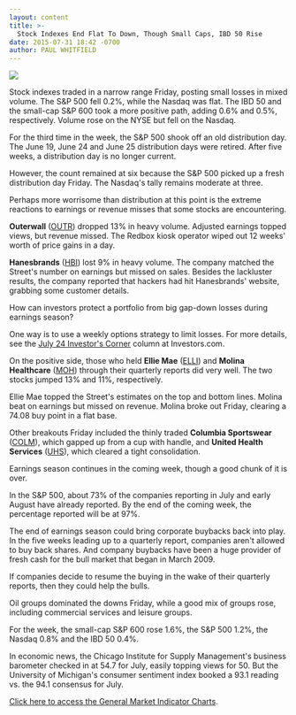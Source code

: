```yaml
---
layout: content
title: >-
  Stock Indexes End Flat To Down, Though Small Caps, IBD 50 Rise
date: 2015-07-31 18:42 -0700
author: PAUL WHITFIELD
---
```






![](https://www.investors.com/wp-content/uploads/ibd-migrated-images/MPv_150803_635739539476918349.png)










Stock indexes traded in a narrow range Friday, posting small losses in mixed volume. The S&P 500 fell 0.2%, while the Nasdaq was flat. The IBD 50 and the small-cap S&P 600 took a more positive path, adding 0.6% and 0.5%, respectively. Volume rose on the NYSE but fell on the Nasdaq.



For the third time in the week, the S&P 500 shook off an old distribution day. The June 19, June 24 and June 25 distribution days were retired. After five weeks, a distribution day is no longer current.


However, the count remained at six because the S&P 500 picked up a fresh distribution day Friday. The Nasdaq's tally remains moderate at three.


Perhaps more worrisome than distribution at this point is the extreme reactions to earnings or revenue misses that some stocks are encountering.


**Outerwall** ([OUTR](https://research.investors.com/quote.aspx?symbol=OUTR)) dropped 13% in heavy volume. Adjusted earnings topped views, but revenue missed. The Redbox kiosk operator wiped out 12 weeks' worth of price gains in a day.


**Hanesbrands** ([HBI](https://research.investors.com/quote.aspx?symbol=HBI)) lost 9% in heavy volume. The company matched the Street's number on earnings but missed on sales. Besides the lackluster results, the company reported that hackers had hit Hanesbrands' website, grabbing some customer details.


How can investors protect a portfolio from big gap-down losses during earnings season?


One way is to use a weekly options strategy to limit losses. For more details, see the [July 24 Investor's Corner](http://education.investors.com/investors-corner/763345-using-options-to-minimize-earnings-risk.htm) column at Investors.com.


On the positive side, those who held **Ellie Mae** ([ELLI](https://research.investors.com/quote.aspx?symbol=ELLI)) and **Molina Healthcare** ([MOH](https://research.investors.com/quote.aspx?symbol=MOH)) through their quarterly reports did very well. The two stocks jumped 13% and 11%, respectively.


Ellie Mae topped the Street's estimates on the top and bottom lines. Molina beat on earnings but missed on revenue. Molina broke out Friday, clearing a 74.08 buy point in a flat base.


Other breakouts Friday included the thinly traded **Columbia Sportswear** ([COLM](https://research.investors.com/quote.aspx?symbol=COLM)), which gapped up from a cup with handle, and **United Health Services** ([UHS](https://research.investors.com/quote.aspx?symbol=UHS)), which cleared a tight consolidation.


Earnings season continues in the coming week, though a good chunk of it is over.


In the S&P 500, about 73% of the companies reporting in July and early August have already reported. By the end of the coming week, the percentage reported will be at 97%.


The end of earnings season could bring corporate buybacks back into play. In the five weeks leading up to a quarterly report, companies aren't allowed to buy back shares. And company buybacks have been a huge provider of fresh cash for the bull market that began in March 2009.


If companies decide to resume the buying in the wake of their quarterly reports, then they could help the bulls.


Oil groups dominated the downs Friday, while a good mix of groups rose, including commercial services and leisure groups.


For the week, the small-cap S&P 600 rose 1.6%, the S&P 500 1.2%, the Nasdaq 0.8% and the IBD 50 0.4%.


In economic news, the Chicago Institute for Supply Management's business barometer checked in at 54.7 for July, easily topping views for 50. But the University of Michigan's consumer sentiment index booked a 93.1 reading vs. the 94.1 consensus for July.


[Click here to access the General Market Indicator Charts](https://www.investors.com/pdf/GMI_080315.pdf).




